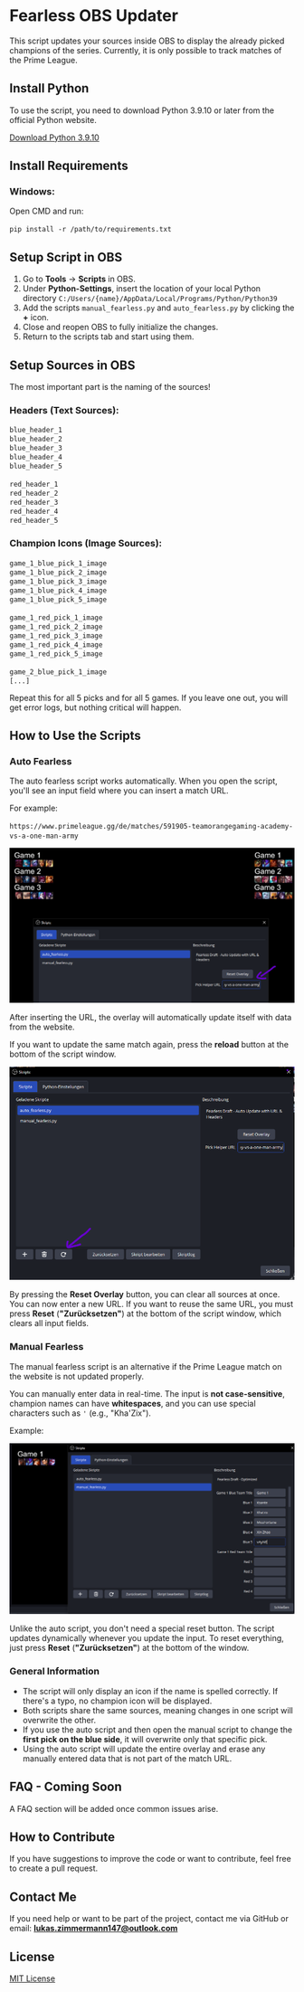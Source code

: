 # Fearless OBS Updater

This script updates your sources inside OBS to display the already picked champions of the series.
Currently, it is only possible to track matches of the Prime League.

## Install Python

To use the script, you need to download Python 3.9.10 or later from the official Python website.

[Download Python 3.9.10](https://www.python.org/downloads/release/python-3910/)

## Install Requirements

### Windows:

Open CMD and run:

`pip install -r /path/to/requirements.txt`

## Setup Script in OBS

1. Go to **Tools** -> **Scripts** in OBS.
2. Under **Python-Settings**, insert the location of your local Python directory `C:/Users/{name}/AppData/Local/Programs/Python/Python39`
3. Add the scripts `manual_fearless.py` and `auto_fearless.py` by clicking the **+** icon.
4. Close and reopen OBS to fully initialize the changes.
5. Return to the scripts tab and start using them.

## Setup Sources in OBS

The most important part is the naming of the sources!

### Headers (Text Sources):

```
blue_header_1
blue_header_2
blue_header_3
blue_header_4
blue_header_5

red_header_1
red_header_2
red_header_3
red_header_4
red_header_5
```

### Champion Icons (Image Sources):

```
game_1_blue_pick_1_image
game_1_blue_pick_2_image
game_1_blue_pick_3_image
game_1_blue_pick_4_image
game_1_blue_pick_5_image

game_1_red_pick_1_image
game_1_red_pick_2_image
game_1_red_pick_3_image
game_1_red_pick_4_image
game_1_red_pick_5_image

game_2_blue_pick_1_image
[...]
```

Repeat this for all 5 picks and for all 5 games. If you leave one out, you will get error logs, but nothing critical will happen.

## How to Use the Scripts

### Auto Fearless

The auto fearless script works automatically. When you open the script, you'll see an input field where you can insert a match URL.

For example:

`https://www.primeleague.gg/de/matches/591905-teamorangegaming-academy-vs-a-one-man-army`

![img.png](examples/auto.png)

After inserting the URL, the overlay will automatically update itself with data from the website.

If you want to update the same match again, press the **reload** button at the bottom of the script window.

![img.png](examples/scripts.png)

By pressing the **Reset Overlay** button, you can clear all sources at once. You can now enter a new URL. If you want to reuse the same URL, you must press **Reset** (**"Zurücksetzen"**) at the bottom of the script window, which clears all input fields.

### Manual Fearless

The manual fearless script is an alternative if the Prime League match on the website is not updated properly.

You can manually enter data in real-time. The input is **not case-sensitive**, champion names can have **whitespaces**, and you can use special characters such as `'` (e.g., "Kha'Zix").

Example:

![img.png](examples/manual.png)

Unlike the auto script, you don't need a special reset button. The script updates dynamically whenever you update the input. To reset everything, just press **Reset** (**"Zurücksetzen"**) at the bottom of the window.

### General Information

- The script will only display an icon if the name is spelled correctly. If there's a typo, no champion icon will be displayed.
- Both scripts share the same sources, meaning changes in one script will overwrite the other.
- If you use the auto script and then open the manual script to change the **first pick on the blue side**, it will overwrite only that specific pick.
- Using the auto script will update the entire overlay and erase any manually entered data that is not part of the match URL.

## FAQ - Coming Soon

A FAQ section will be added once common issues arise.

## How to Contribute

If you have suggestions to improve the code or want to contribute, feel free to create a pull request.

## Contact Me

If you need help or want to be part of the project, contact me via GitHub or email: **lukas.zimmermann147@outlook.com**

## License

[MIT License](https://choosealicense.com/licenses/mit/)
